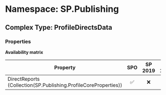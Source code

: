 # Namespace: SP.Publishing

## Complex Type: ProfileDirectsData

### Properties

**Availability matrix**

Property | SPO | SP 2019 | SP 2016 | SP 2013
----------|:---:|:-------:|:-------:|:-------
DirectReports (Collection(SP.Publishing.ProfileCoreProperties)) | ✅ | ❌ | ❌ | ❌
